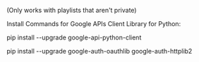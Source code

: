 (Only works with playlists that aren't private)

Install Commands for Google APIs Client Library for Python:

 pip install --upgrade google-api-python-client
	
 pip install --upgrade google-auth-oauthlib google-auth-httplib2
